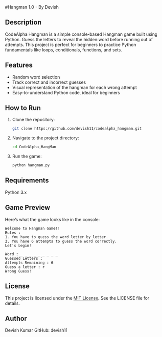 #Hangman 1.0 - By Devish

## Description
CodeAlpha Hangman is a simple console-based Hangman game built using Python. Guess the letters to reveal the hidden word before running out of attempts. This project is perfect for beginners to practice Python fundamentals like loops, conditionals, functions, and sets.

## Features
- Random word selection
- Track correct and incorrect guesses
- Visual representation of the hangman for each wrong attempt
- Easy-to-understand Python code, ideal for beginners

## How to Run
1. Clone the repository:  
   ```bash
   git clone https://github.com/devish11/codealpha_hangman.git

2. Navigate to the project directory:
   ```bash
   cd CodeAlpha_HangMan

3. Run the game:
   ```bash
   python hangman.py

## Requirements

   Python 3.x
   
## Game Preview

Here’s what the game looks like in the console:   
   ```less
Welcome to Hangman Game!!
Rules :
1. You have to guess the word letter by letter.    
2. You have 6 attempts to guess the word correctly.
Let's begin!

Word : _ _ _ _ _ _ _ _ _
Guessed Letters : 
Attempts Remaining : 6
Guess a letter : r
Wrong Guess!
```

## License

This project is licensed under the [MIT License](LICENSE). See the LICENSE
 file for details.

## Author

Devish Kumar
GitHub: devish11

